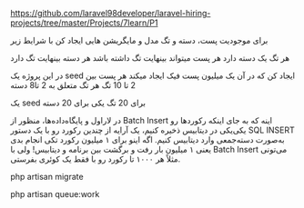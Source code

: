 https://github.com/laravel98developer/laravel-hiring-projects/tree/master/Projects/7learn/P1

برای موجودیت پست، دسته و تگ مدل و مایگریشن هایی ایجاد کن با شرایط زیر

هر تگ یک دسته دارد
هر پست میتواند بینهایت تگ داشته باشد
هر دسته بینهایت تگ دارد



در این پروژه یک seed ایجاد کن که در آن یک میلیون پست فیک ایجاد میکند
هر پست بین 2 تا 10 تگ
هر تگ متعلق به 2 تا8 دسته


یک seed برای 20 تگ
یکی برای 20 دسته


در لاراول و پایگاه‌داده‌ها، منظور از Batch Insert اینه که به جای اینکه رکوردها رو یکی‌یکی در دیتابیس ذخیره کنیم، یک آرایه از چندین رکورد رو با یک دستور SQL INSERT به‌صورت دسته‌جمعی وارد دیتابیس کنیم.
اگه اینو برای ۱ میلیون رکورد تکی انجام بدی یعنی ۱ میلیون بار رفت و برگشت بین برنامه و دیتابیس! ولی با Batch Insert می‌تونی مثلاً هر ۱۰۰۰ تا رکورد رو با فقط یک کوئری بفرستی.



php artisan migrate


php artisan queue:work
